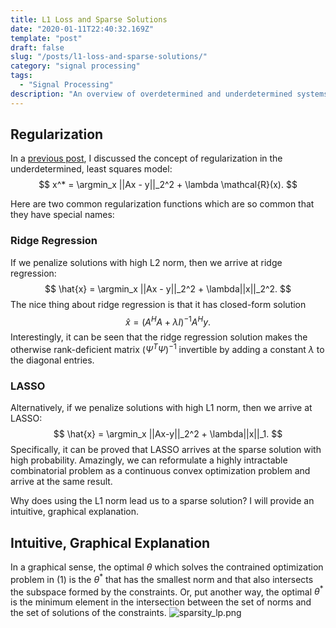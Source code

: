 ```yaml
---
title: L1 Loss and Sparse Solutions
date: "2020-01-11T22:40:32.169Z"
template: "post"
draft: false
slug: "/posts/l1-loss-and-sparse-solutions/"
category: "signal processing"
tags:
  - "Signal Processing"
description: "An overview of overdetermined and underdetermined systems, the role of regularization, and applications to compressed sensing."
---
```

## Regularization 
In a [previous post](https://www.alanqwang.com/posts/underdetermined-systems-and-regularization/), I discussed the concept of regularization in the underdetermined, least squares model:
$$
x^* = \argmin_x ||Ax - y||_2^2 + \lambda \mathcal{R}(x). 
$$

Here are two common regularization functions which are so common that they have special names:
### Ridge Regression
If we penalize solutions with high L2 norm, then we arrive at ridge regression:
$$
\hat{x} = \argmin_x ||Ax - y||_2^2 + \lambda||x||_2^2.
$$
The nice thing about ridge regression is that it has closed-form solution
$$
\hat{x} = (A^HA + \lambda I)^{-1}A^Hy.
$$
Interestingly, it can be seen that the ridge regression solution makes the otherwise rank-deficient matrix $(\Psi^T \Psi)^{-1}$ invertible by adding a constant $\lambda$ to the diagonal entries.

### LASSO
Alternatively, if we penalize solutions with high L1 norm, then we arrive at LASSO:
$$
\hat{x} = \argmin_x ||Ax-y||_2^2 + \lambda||x||_1.
$$
Specifically, it can be proved that LASSO arrives at the sparse solution with high probability. Amazingly, we can reformulate a highly intractable combinatorial problem as a continuous convex optimization problem and arrive at the same result.

Why does using the L1 norm lead us to a sparse solution? I will provide an intuitive, graphical explanation.

## Intuitive, Graphical Explanation
In a graphical sense, the optimal $\theta$ which solves the contrained optimization problem in $(1)$ is the $\theta^*$ that has the smallest norm and that also intersects the subspace formed by the constraints. Or, put another way, the optimal $\theta^*$ is the minimum element in the intersection between the set of norms and the set of solutions of the constraints.
![sparsity_lp.png](/media/sparsity_lp.png)

